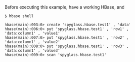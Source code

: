 Before executing this example, have a working HBase, and

    $ hbase shell

    hbase(main):003:0> create 'spyglass.hbase.test1' , 'data'
    hbase(main):006:0> put 'spyglass.hbase.test1' , 'row1' , 'data:column1' , 'value1'
    hbase(main):007:0> put 'spyglass.hbase.test1' , 'row2' , 'data:column1' , 'value2'
    hbase(main):008:0> put 'spyglass.hbase.test1' , 'row3' , 'data:column1' , 'value3'
    hbase(main):009:0> scan 'spyglass.hbase.test1'